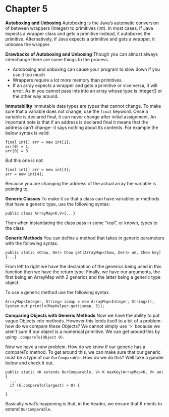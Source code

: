 # Chapter 5

**Autoboxing and Unboxing** Autoboxing is the Java’s automatic conversion of between wrappers (Integer) to primitives (int). In most cases, if Java expects a wrapper class and gets a primitive instead, it autoboxes the primitive. Alternatively, if Java expects a primitive and gets a wrapper, it unboxes the wrapper.

**Drawbacks of Autoboxing and Unboxing** Though you can almost always interchange there are some things to the process.

- Autoboxing and unboxing can cause your program to slow down if you use it too much
- Wrappers require a lot more memory than primitives.
- If an array expects a wrapper and gets a primitive or vice versa, it will error. As in you cannot pass ints into an array whose type is Integer[] or the other way around.

**Immutability** Immutable data types are types that cannot change. To make sure that a variable does not change, use the `final` keyword. Once a variable is declared final, it can never change after initial assignment. An important note is that if an address is declared final it means that the address can’t change- it says nothing about its contents. For example the below syntax is valid:

```
final int[] arr = new int[1];
arr[0] = 1;
arr[0] = 3
```

But this one is not:

```
final int[] arr = new int[3];
arr = new int[4];
```

Because you are changing the address of the actual array the variable is pointing to.

**Generic Classes** To make it so that a class can have variables or methods that have a generic type, use the following syntax:

```
public class ArrayMap<K,V>{...}
```

Then when instantiating the class pass in some “real”, or known, types to the class

**Generic Methods** You can define a method that takes in generic parameters with the following syntax.

```
public static <Chow, Der> Chow get(ArrayMap<Chow, Der)> am, Chow key){...}
```

From left to right we have the declaration of the generics being used in this function then we have the return type. Finally, we have our arguments, the first being an ArrayMap with 2 generics and the latter being a generic type object.

To use a generic method use the following syntax

```
ArrayMap<Integer, String> ismap = new ArrayMap<Integer, String>();
System.out.println(MapHelper.get(ismap, 5));
```

**Comparing Objects with Generic Methods** Now we have the ability to put vague Objects into methods. However this lends itself to a bit of a problem- how do we compare these Objects? We cannot simply use ‘>’ because we aren’t sure if our object is a numerical primitive. We can get around this by using `.compareTo(Object O)`.

Now we have a new problem. How do we know if our generic has a compareTo method. To get around this, we can make sure that our generic must be a type of our `OurComparable`. How do we do this? Well take a gander below and check it out.

```
public static <K extends OurComparable, V> K maxKey(ArrayMap<K, V> am) {
  ...
  if (k.compareTo(largest) > 0) {
    ...
}
```

Basically what’s happening is that, in the header, we ensure that K needs to extend `OurComparable`.